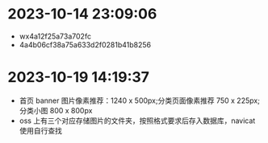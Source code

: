 # 2023-10-14 23:09:06

- wx4a12f25a73a702fc
- 4a4b06cf38a75a633d2f0281b41b8256

# 2023-10-19 14:19:37

- 首页 banner 图片像素推荐：1240 x 500px;分类页面像素推荐 750 x 225px;分类小图 800 x 800px
- oss 上有三个对应存储图片的文件夹，按照格式要求后存入数据库，navicat 使用自行查找

